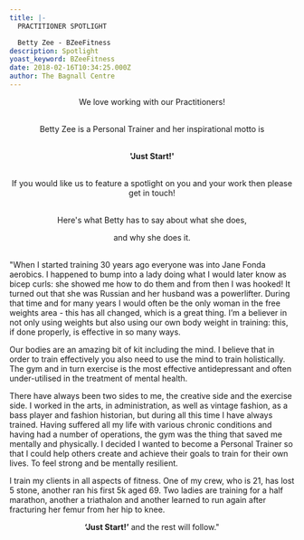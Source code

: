 ```yaml
---
title: |-
  PRACTITIONER SPOTLIGHT

  Betty Zee - BZeeFitness
description: Spotlight
yoast_keyword: BZeeFitness
date: 2018-02-16T10:34:25.000Z
author: The Bagnall Centre
---
```

<div style="text-align: center;" markdown="1">

We love working with our Practitioners!<br/><br/>

Betty Zee is a Personal Trainer and her inspirational motto is<br/><br/>

<strong>'Just Start!'</strong><br/><br/>

If you would like us to feature a spotlight on you and your work then please get in touch!<br/><br/>

Here's what Betty has to say about what she does, <br/>

and why she does it.<br/><br/>
</div>


"When I started training 30 years ago everyone was into Jane Fonda aerobics. I happened to bump into a lady doing what I would later know as bicep curls: she showed me how to do them and from then I was hooked! It turned out that she was Russian and her husband was a powerlifter. During that time and for many years I would often be the only woman in the free weights area - this has all changed, which is a great thing. I’m a believer in not only using weights but also using our own body weight in training: this, if done properly, is effective in so many ways. 



Our bodies are an amazing bit of kit including the mind. I believe that in order to train effectively you also need to use the mind to train holistically. The gym and in turn exercise is the most effective antidepressant and often under-utilised in the treatment of mental health.  



There have always been two sides to me, the creative side and the exercise side. I worked in the arts, in administration, as well as vintage fashion, as a bass player and fashion historian, but during all this time I have always trained. Having suffered all my life with various chronic conditions and having had a number of operations, the gym was the thing that saved me mentally and physically. I decided I wanted to become a Personal Trainer so that I could help others create and achieve their goals to train for their own lives. To feel strong and be mentally resilient. 



I train my clients in all aspects of fitness. One of my crew, who is 21, has lost 5 stone, another ran his first 5k aged 69. Two ladies are training for a half marathon, another a triathalon and another learned to run again after fracturing her femur from her hip to knee. 

<div style="text-align: center;" markdown="1">
<strong>‘Just Start!’</strong> and the rest will follow."
</div>
